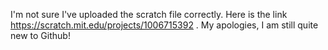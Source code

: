 I'm not sure I've uploaded the scratch file correctly. 
Here is the link https://scratch.mit.edu/projects/1006715392 .
My apologies, I am still quite new to Github!
